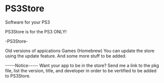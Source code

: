 # PS3Store
Software for your PS3


PS3Store is for the PS3 ONLY!

-PS3Store-

Old versions of appications
Games (Homebrew)
You can update the store using the update feature.
And some more stuff to be added.


-----Notice-----
Want your app to be in the store?
Send me a link to the pkg file, list the version, title, and developer in order to be vertified to be added to PS3Store.
